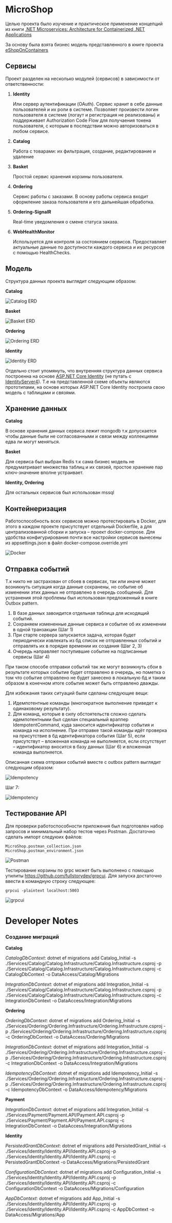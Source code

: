 # MicroShop

Целью проекта было изучение и практическое применение концепций из книги [.NET Microservices: Architecture for Containerized .NET Applications](https://docs.microsoft.com/en-us/dotnet/architecture/microservices/)

За основу была взята бизнес модель представленного в книге проекта [eShopOnContainers](https://github.com/dotnet-architecture/eShopOnContainers)

## Сервисы

Проект разделен на несколько модулей (сервисов) в зависимости от ответственности:

1. **Identity** 
	
	Или сервер аутентификации (OAuth).  Сервис хранит в себе данные пользователей и их роли в системе. Позволяет произвести логин пользователя в системе (логаут и регистрация не 	реализованы) и поддерживает Authorization Code Flow для получаения токена пользователя, с которым в последствии можно авторизоваться в любом сервисе.

2. **Catalog**

	Работа с товарами: их фильтрация, создание, редактирование и удаление

3. **Basket**

	Простой сервис хранения корзины пользователя.

4. **Ordering**

	Сервис работы с заказами. В основу работы сервиса входит оформление заказа пользователя и его дальнейшая обработка.

5. **Ordering-SignalR**

	Real-time уведомления о смене статуса заказа.

6. **WebHealthMonitor**

	Используется для контроля за состоянием сервисов. Предоставляет актуальные данные по доступности каждого сервиса и их ресурсов с помощью HealthChecks.


## Модель
Структура данных проекта выглядит следующим образом:

**Catalog**

![Catalog ERD](https://github.com/ART4S/MicroShop/blob/master/Resources/Catalog%20ERD.PNG)

**Basket**

![Basket ERD](https://github.com/ART4S/MicroShop/blob/master/Resources/Basket%20ERD.PNG)

**Ordering**

![Ordering ERD](https://github.com/ART4S/MicroShop/blob/master/Resources/Ordering%20ERD.PNG)

**Identity**

![Identity ERD](https://github.com/ART4S/MicroShop/blob/master/Resources/Identity%20ERD.PNG)

Отдельно стоит упомянуть, что внутренняя структура данных сервиса построенна на основе [ASP.NET Core Identity](https://docs.microsoft.com/en-us/aspnet/core/security/authentication/identity?view=aspnetcore-6.0&tabs=visual-studio) (не путать с [IdentityServer4](https://identityserver4.readthedocs.io/en/latest/)). Т.е на представленной схеме объекты являются прототипами, на основе которых ASP.NET Core Identity построила свою модель с таблицами и связями.

## Хранение данных

**Catalog**

В основе хранения данных сервиса лежит mongodb т.к допускается чтобы данные были не согласованными и связи между коллекциями едва ли могут меняться.

**Basket**

Для сервиса был выбран Redis т.к сама бизнес модель не предуматривает множества таблиц и их связей, простое хранение пар ключ-значение вполне устраивает.

**Identity, Ordering**

Для остальных сервисов был использован mssql

## Контейнеризация

Работоспособность всех сервисов можно протестировать в Docker, для этого в каждом проекте присутствует отдельный Dockerfile, а для централизованной сборки и запуска – проект docker-compose.
Для удобства конфигурирования почти все настройки сервисов вынесены из appsettings.json в файл docker-compose.override.yml

![Docker](https://github.com/ART4S/MicroShop/blob/master/Resources/Docker.PNG)

## Отправка событий

Т.к никто не застрахован от сбоев в сервисах, так или иначе может возникнуть ситуация когда данные сохранены, но событие об изменении этих данных не отправлено в очередь сообщений. Для устранения этой проблемы был использован предложенный в книге Outbox pattern.
1.	В базе данных завоидится отдельная таблица для исходящий событий.
2.	Сохраняем измененные данные сервиса и событие об их изменении в одной транзакции (Шаг 1)
3.	При старте сервера запускается задача, которая будет периодически извлекать из бд список не отправленных событий и отправлять их в порядке времении их создания (Шаг 2, 3)
4.	Очередь направляет поступившие событие на подписанные сервисы (Шаг 4)

При таком способе отправки событий так же могут возникнуть сбои в результате которых событие будет отправлено в очередь, но пометка о том что событие отправлено не будет занесено в локальную бд и таким образом в конечном итоге событие может быть отправлено дважды.

Для избежания таких ситуаций были сделаны следующие вещи:

1.	Идемпотентные команды (многократное выполнение приведет к одинаковому результату).
2.	Для команд, которые в силу обстоятельств сложно сделать идемпотентными был сделан специальный враппер IdempotentCommand, куда заносится идентификатор события и команда на исполнение. При отправке такой команды идёт проверка на присутствие в бд идентификатора события (Шаг 5), если присутствут – вложенная команда не выполняется, если отсутствует – идентификатор вносится в базу данных (Шаг 6) и вложенная команда выполняется.

Описанная схема отправки событий вместе с outbox pattern выглядит следующим образом:

![Idempotency](https://github.com/ART4S/MicroShop/blob/master/Resources/Idempotency.PNG)

Шаг 7:

![Idempotency](https://github.com/ART4S/MicroShop/blob/master/Resources/Idempotency(1).PNG)

## Тестирование API

Для проверки работоспособности приложения был подготовлен набор запросов и минимальный набор тестов через Postman. Достаточно сделать импорт следуюих файлов:
```
MicroShop.postman_collection.json
MicroShop.postman_environment.json
```
![Postman](https://github.com/ART4S/MicroShop/blob/master/Resources/Postman.PNG)

Тестирование корзины по grpc может быть выполнено с помощью утилиты https://github.com/fullstorydev/grpcui. Для запуска достаточно ввести в командную строку следующее:
```
grpcui -plaintext localhost:5003
```

![grpcui](https://github.com/ART4S/MicroShop/blob/master/Resources/grpcui.PNG)

# Developer Notes

### Создание миграций

**Catalog**

*CatalogDbContext*: dotnet ef migrations add Catalog_Initial -s ./Services/Catalog/Catalog.Infrastructure/Catalog.Infrastructure.csproj -p ./Services/Catalog/Catalog.Infrastructure/Catalog.Infrastructure.csproj -c CatalogDbContext -o DataAccess/Catalog/Migrations

*IntegrationDbContext*: dotnet ef migrations add Integration_Initial -s ./Services/Catalog/Catalog.Infrastructure/Catalog.Infrastructure.csproj -p ./Services/Catalog/Catalog.Infrastructure/Catalog.Infrastructure.csproj -c IntegrationDbContext -o DataAccess/Integration/Migrations

**Ordering**

*OrderingDbContext*: dotnet ef migrations add Ordering_Initial -s ./Services/Ordering/Ordering.Infrastructure/Ordering.Infrastructure.csproj -p ./Services/Ordering/Ordering.Infrastructure/Ordering.Infrastructure.csproj -c OrderingDbContext -o DataAccess/Ordering/Migrations

*IntegrationDbContext*: dotnet ef migrations add Integration_Initial -s ./Services/Ordering/Ordering.Infrastructure/Ordering.Infrastructure.csproj -p ./Services/Ordering/Ordering.Infrastructure/Ordering.Infrastructure.csproj -c IntegrationDbContext -o DataAccess/Integration/Migrations

*IdempotencyDbContext*: dotnet ef migrations add Idempotency_Initial -s ./Services/Ordering/Ordering.Infrastructure/Ordering.Infrastructure.csproj -p ./Services/Ordering/Ordering.Infrastructure/Ordering.Infrastructure.csproj -c IdempotencyDbContext -o DataAccess/Idempotency/Migrations

**Payment**

*IntegrationDbContext*: dotnet ef migrations add Integration_Initial -s ./Services/Payment/Payment.API/Payment.API.csproj -p ./Services/Payment/Payment.API/Payment.API.csproj -c IntegrationDbContext -o DataAccess/Integration/Migrations


**Identity**

*PersistedGrantDbContext*: dotnet ef migrations add PersistedGrant_Initial -s ./Services/Identity/Identity.API/Identity.API.csproj -p ./Services/Identity/Identity.API/Identity.API.csproj -c PersistedGrantDbContext -o DataAccess/Migrations/PersistedGrant

*ConfigurationDbContext*: dotnet ef migrations add Configuration_Initial  -s ./Services/Identity/Identity.API/Identity.API.csproj -p ./Services/Identity/Identity.API/Identity.API.csproj -c ConfigurationDbContext -o DataAccess/Migrations/Configuration

*AppDbContext*: dotnet ef migrations add App_Initial -s ./Services/Identity/Identity.API/Identity.API.csproj -p ./Services/Identity/Identity.API/Identity.API.csproj -c AppDbContext -o DataAccess/Migrations/App
